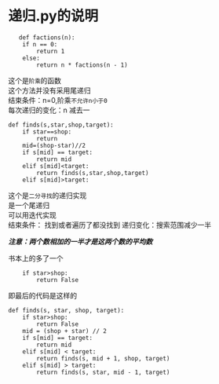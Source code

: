 # 递归.py的说明

```doctest
   def factions(n):
    if n == 0:
        return 1
    else:
        return n * factions(n - 1)
```

这个是`阶乘`的函数<br>
这个方法并没有采用尾递归<br>
结束条件：n=0,阶乘`不允许n小于0`  
每次递归的变化：n 减去一

```doctest
def finds(s,star,shop,target):
    if star==shop:
        return
    mid=(shop-star)//2
    if s[mid] == target:
        return mid
    elif s[mid]<target:
        return finds(s,star,shop,target)
    elif s[mid]>target:
```

这个是`二分寻找`的递归实现  
是一个尾递归  
可以用迭代实现  
结束条件：
找到或者遍历了都没找到
递归变化：搜索范围减少一半

***注意：两个数相加的一半才是这两个数的平均数***

书本上的多了一个

```doctest
    if star>shop:
        return False
```

即最后的代码是这样的

```doctest
def finds(s, star, shop, target):
    if star>shop:
        return False
    mid = (shop + star) // 2
    if s[mid] == target:
        return mid
    elif s[mid] < target:
        return finds(s, mid + 1, shop, target)
    elif s[mid] > target:
        return finds(s, star, mid - 1, target)


```